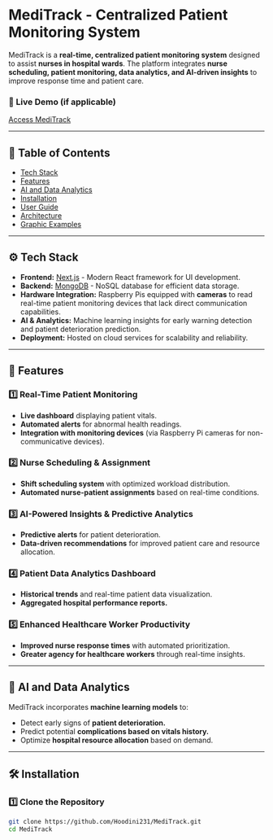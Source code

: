# MediTrack - Centralized Patient Monitoring System

MediTrack is a **real-time, centralized patient monitoring system** designed to assist **nurses in hospital wards**. The platform integrates **nurse scheduling, patient monitoring, data analytics, and AI-driven insights** to improve response time and patient care.

### 🔗 Live Demo (if applicable)
[Access MediTrack](#)

---

## 📌 Table of Contents

- [Tech Stack](#tech-stack)
- [Features](#features)
- [AI and Data Analytics](#ai-and-data-analytics)
- [Installation](#installation)
- [User Guide](#user-guide)
- [Architecture](#architecture)
- [Graphic Examples](#graphic-examples)

---

## ⚙️ Tech Stack

- **Frontend:** [Next.js](https://nextjs.org/) - Modern React framework for UI development.
- **Backend:** [MongoDB](https://www.mongodb.com/) - NoSQL database for efficient data storage.
- **Hardware Integration:** Raspberry Pis equipped with **cameras** to read real-time patient monitoring devices that lack direct communication capabilities.
- **AI & Analytics:** Machine learning insights for early warning detection and patient deterioration prediction.
- **Deployment:** Hosted on cloud services for scalability and reliability.

---

## 🚀 Features

### 1️⃣ **Real-Time Patient Monitoring**
- **Live dashboard** displaying patient vitals.
- **Automated alerts** for abnormal health readings.
- **Integration with monitoring devices** (via Raspberry Pi cameras for non-communicative devices).

### 2️⃣ **Nurse Scheduling & Assignment**
- **Shift scheduling system** with optimized workload distribution.
- **Automated nurse-patient assignments** based on real-time conditions.

### 3️⃣ **AI-Powered Insights & Predictive Analytics**
- **Predictive alerts** for patient deterioration.
- **Data-driven recommendations** for improved patient care and resource allocation.

### 4️⃣ **Patient Data Analytics Dashboard**
- **Historical trends** and real-time patient data visualization.
- **Aggregated hospital performance reports.**

### 5️⃣ **Enhanced Healthcare Worker Productivity**
- **Improved nurse response times** with automated prioritization.
- **Greater agency for healthcare workers** through real-time insights.

---

## 🤖 AI and Data Analytics

MediTrack incorporates **machine learning models** to:

- Detect early signs of **patient deterioration.**
- Predict potential **complications based on vitals history.**
- Optimize **hospital resource allocation** based on demand.

---

## 🛠 Installation

### 1️⃣ Clone the Repository
```sh
git clone https://github.com/Hoodini231/MediTrack.git
cd MediTrack

